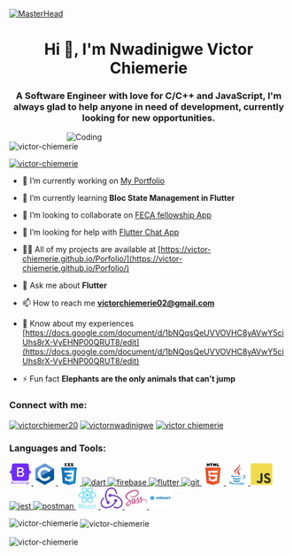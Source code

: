 [![MasterHead](https://i.pinimg.com/originals/6f/2b/1a/6f2b1a25100fbde63c611561317a6ef2.gif)](https://rishavchanda.io)

<h1 align="center">Hi 👋, I'm Nwadinigwe Victor Chiemerie</h1>
<h3 align="center">A Software Engineer with love for C/C++ and JavaScript, I'm always glad to help anyone in need of development, currently looking for new opportunities.</h3>
<img align="right" alt="Coding" width="400" src="https://cdn.dribbble.com/users/1162077/screenshots/3848914/programmer.gif​">

<p align="left"> <img src="https://komarev.com/ghpvc/?username=victor-chiemerie&label=Profile%20views&color=0e75b6&style=flat" alt="victor-chiemerie" /> </p>

<p align="left"> <a href="https://github.com/ryo-ma/github-profile-trophy"><img src="https://github-profile-trophy.vercel.app/?username=victor-chiemerie" alt="victor-chiemerie" /></a> </p>

- 🔭 I’m currently working on [My Portfolio](https://github.com/Victor-chiemerie/Bobby-Portfolio)

- 🌱 I’m currently learning **Bloc State Management in Flutter**

- 👯 I’m looking to collaborate on [FECA fellowship App](https://github.com/Victor-chiemerie/feca)

- 🤝 I’m looking for help with [Flutter Chat App](https://github.com/Victor-chiemerie/newChat)

- 👨‍💻 All of my projects are available at [https://victor-chiemerie.github.io/Porfolio/](https://victor-chiemerie.github.io/Porfolio/)

- 💬 Ask me about **Flutter**

- 📫 How to reach me **victorchiemerie02@gmail.com**

- 📄 Know about my experiences [https://docs.google.com/document/d/1bNQqsQeUVVOVHC8yAVwY5ciUhs8rX-VyEHNP00QRUT8/edit](https://docs.google.com/document/d/1bNQqsQeUVVOVHC8yAVwY5ciUhs8rX-VyEHNP00QRUT8/edit)

- ⚡ Fun fact **Elephants are the only animals that can't jump**

<h3 align="left">Connect with me:</h3>
<p align="left">
<a href="https://twitter.com/victorchiemer20" target="blank"><img align="center" src="https://raw.githubusercontent.com/rahuldkjain/github-profile-readme-generator/master/src/images/icons/Social/twitter.svg" alt="victorchiemer20" height="30" width="40" /></a>
<a href="https://linkedin.com/in/victornwadinigwe" target="blank"><img align="center" src="https://raw.githubusercontent.com/rahuldkjain/github-profile-readme-generator/master/src/images/icons/Social/linked-in-alt.svg" alt="victornwadinigwe" height="30" width="40" /></a>
<a href="https://fb.com/victor chiemerie" target="blank"><img align="center" src="https://raw.githubusercontent.com/rahuldkjain/github-profile-readme-generator/master/src/images/icons/Social/facebook.svg" alt="victor chiemerie" height="30" width="40" /></a>
</p>

<h3 align="left">Languages and Tools:</h3>
<p align="left"> <a href="https://getbootstrap.com" target="_blank" rel="noreferrer"> <img src="https://raw.githubusercontent.com/devicons/devicon/master/icons/bootstrap/bootstrap-plain-wordmark.svg" alt="bootstrap" width="40" height="40"/> </a> <a href="https://www.cprogramming.com/" target="_blank" rel="noreferrer"> <img src="https://raw.githubusercontent.com/devicons/devicon/master/icons/c/c-original.svg" alt="c" width="40" height="40"/> </a> <a href="https://www.w3schools.com/css/" target="_blank" rel="noreferrer"> <img src="https://raw.githubusercontent.com/devicons/devicon/master/icons/css3/css3-original-wordmark.svg" alt="css3" width="40" height="40"/> </a> <a href="https://dart.dev" target="_blank" rel="noreferrer"> <img src="https://www.vectorlogo.zone/logos/dartlang/dartlang-icon.svg" alt="dart" width="40" height="40"/> </a> <a href="https://firebase.google.com/" target="_blank" rel="noreferrer"> <img src="https://www.vectorlogo.zone/logos/firebase/firebase-icon.svg" alt="firebase" width="40" height="40"/> </a> <a href="https://flutter.dev" target="_blank" rel="noreferrer"> <img src="https://www.vectorlogo.zone/logos/flutterio/flutterio-icon.svg" alt="flutter" width="40" height="40"/> </a> <a href="https://git-scm.com/" target="_blank" rel="noreferrer"> <img src="https://www.vectorlogo.zone/logos/git-scm/git-scm-icon.svg" alt="git" width="40" height="40"/> </a> <a href="https://www.w3.org/html/" target="_blank" rel="noreferrer"> <img src="https://raw.githubusercontent.com/devicons/devicon/master/icons/html5/html5-original-wordmark.svg" alt="html5" width="40" height="40"/> </a> <a href="https://www.java.com" target="_blank" rel="noreferrer"> <img src="https://raw.githubusercontent.com/devicons/devicon/master/icons/java/java-original.svg" alt="java" width="40" height="40"/> </a> <a href="https://developer.mozilla.org/en-US/docs/Web/JavaScript" target="_blank" rel="noreferrer"> <img src="https://raw.githubusercontent.com/devicons/devicon/master/icons/javascript/javascript-original.svg" alt="javascript" width="40" height="40"/> </a> <a href="https://jestjs.io" target="_blank" rel="noreferrer"> <img src="https://www.vectorlogo.zone/logos/jestjsio/jestjsio-icon.svg" alt="jest" width="40" height="40"/> </a> <a href="https://postman.com" target="_blank" rel="noreferrer"> <img src="https://www.vectorlogo.zone/logos/getpostman/getpostman-icon.svg" alt="postman" width="40" height="40"/> </a> <a href="https://reactjs.org/" target="_blank" rel="noreferrer"> <img src="https://raw.githubusercontent.com/devicons/devicon/master/icons/react/react-original-wordmark.svg" alt="react" width="40" height="40"/> </a> <a href="https://redux.js.org" target="_blank" rel="noreferrer"> <img src="https://raw.githubusercontent.com/devicons/devicon/master/icons/redux/redux-original.svg" alt="redux" width="40" height="40"/> </a> <a href="https://sass-lang.com" target="_blank" rel="noreferrer"> <img src="https://raw.githubusercontent.com/devicons/devicon/master/icons/sass/sass-original.svg" alt="sass" width="40" height="40"/> </a> <a href="https://webpack.js.org" target="_blank" rel="noreferrer"> <img src="https://raw.githubusercontent.com/devicons/devicon/d00d0969292a6569d45b06d3f350f463a0107b0d/icons/webpack/webpack-original-wordmark.svg" alt="webpack" width="40" height="40"/> </a> </p>

<p><img align="left" src="https://github-readme-stats.vercel.app/api/top-langs?username=victor-chiemerie&show_icons=true&locale=en&layout=compact" alt="victor-chiemerie" /></p>

<p>&nbsp;<img align="center" src="https://github-readme-stats.vercel.app/api?username=victor-chiemerie&show_icons=true&locale=en" alt="victor-chiemerie" /></p>

<p><img align="center" src="https://github-readme-streak-stats.herokuapp.com/?user=victor-chiemerie&" alt="victor-chiemerie" /></p>
